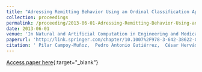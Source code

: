 ```yaml
---
title: "Adressing Remitting Behavior Using an Ordinal Classification Approach"
collection: proceedings
permalink: /proceeding/2013-06-01-Adressing-Remitting-Behavior-Using-an-Ordinal-Classification-Approach
date: 2013-06-01
venue: 'In Natural and Artificial Computation in Engineering and Medical Applications (5th International Work-Conference on the Interplay Between Natural and Artificial Computation (IWINAC 2013), Part II)'
paperurl: 'http://link.springer.com/chapter/10.1007%2F978-3-642-38622-0_34'
citation: ' Pilar Campoy-Muñoz,  Pedro Antonio Gutiérrez,  César Hervás-Martínez, &quot;Adressing Remitting Behavior Using an Ordinal Classification Approach.&quot; In Natural and Artificial Computation in Engineering and Medical Applications (5th International Work-Conference on the Interplay Between Natural and Artificial Computation (IWINAC 2013), Part II), Lecture Notes in Computer Science, Vol.7931, 2013, Mallorca, Spain, pp.326--335.'
---
```

[Access paper here](http://link.springer.com/chapter/10.1007%2F978-3-642-38622-0_34){:target="_blank"}
